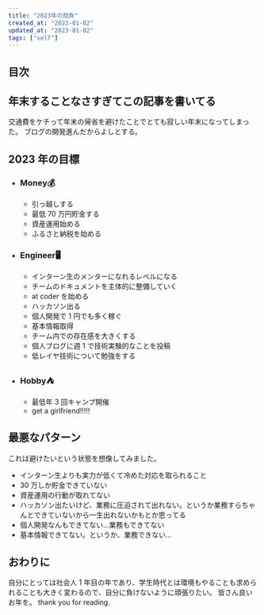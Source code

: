 ```yaml
---
title: "2023年の抱負"
created_at: "2023-01-02"
updated_at: "2023-01-02"
tags: ["self"]
---
```


## 目次

## 年末することなさすぎてこの記事を書いてる

交通費をケチって年末の帰省を避けたことでとても寂しい年末になってしまった。
ブログの開発進んだからよしとする。

## 2023 年の目標

- ### Money💰
  - 引っ越しする
  - 最低 70 万円貯金する
  - 資産運用始める
  - ふるさと納税を始める
- ### Engineer🖥️
  - インターン生のメンターになれるレベルになる
  - チームのドキュメントを主体的に整備していく
  - at coder を始める
  - ハッカソン出る
  - 個人開発で 1 円でも多く稼ぐ
  - 基本情報取得
  - チーム内での存在感を大きくする
  - 個人ブログに週 1 で技術実験的なことを投稿
  - 低レイヤ技術について勉強をする
- ### Hobby⛺️
  - 最低年 3 回キャンプ開催
  - get a girlfriend!!!!!

## 最悪なパターン

これは避けたいという状態を想像してみました。

- インターン生よりも実力が低くて冷めた対応を取られること
- 30 万しか貯金できていない
- 資産運用の行動が取れてない
- ハッカソン出たいけど、業務に圧迫されて出れない。というか業務すらちゃんとできていないから一生出れないかもとか思ってる
- 個人開発なんもできてない…業務もできてない
- 基本情報できてない。というか、業務できない…

## おわりに

自分にとっては社会人 1 年目の年であり、学生時代とは環境もやることも求められることも大きく変わるので、自分に負けないように頑張りたい。
皆さん良いお年を。
thank you for reading.
